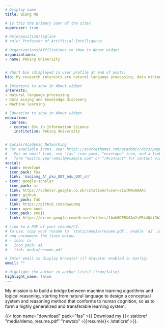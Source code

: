 ```yaml
---
# Display name
title: Qiang Ma

# Is this the primary user of the site?
superuser: true

# Role/position/tagline
# role: Professor of Artificial Intelligence

# Organizations/Affiliations to show in About widget
organizations:
- name: Peking University


# Short bio (displayed in user profile at end of posts)
bio: My research interests are natural language processing, data mining and knowledge discovery, machine learning.

# Interests to show in About widget
interests:
- Natural language processing
- Data mining and knowledge discovery
- Machine learning

# Education to show in About widget
education:
  courses:
  - course: BSc in Information Science
    institution: Peking University


# Social/Academic Networking
# For available icons, see: https://sourcethemes.com/academic/docs/page-builder/#icons
#   For an email link, use "fas" icon pack, "envelope" icon, and a link in the
#   form "mailto:your-email@example.com" or "/#contact" for contact widget.
social:
- icon: envelope
  icon_pack: fas
  link: 'maqiang_AT_pku_DOT_edu_DOT_cn'
- icon: google-scholar
  icon_pack: ai
  link: https://scholar.google.co.uk/citations?user=sIwtMXoAAAAJ
- icon: github
  icon_pack: fab
  link: https://github.com/dawudmq
- icon: open-book
  icon_pack: emoji
  link: https://drive.google.com/drive/folders/1AmhBDPRX6Am2sER44QdiDh2ZY1WSauJB?usp=sharing

# Link to a PDF of your resume/CV.
# To use: copy your resume to `static/media/resume.pdf`, enable `ai` icons in `params.toml`, 
# and uncomment the lines below.
# - icon: cv
#   icon_pack: ai
#   link: media/resume.pdf

# Enter email to display Gravatar (if Gravatar enabled in Config)
email: ""

# Highlight the author in author lists? (true/false)
highlight_name: false
---
```


My mission is to build a bridge between machine learning algorithms and logical reasoning, starting from natural language to design a conceptual system and reasoning method that conforms to human cognition, so as to form a highly generalized and transferable learning system.

{{< icon name="download" pack="fas" >}} Download my {{< staticref "media/demo_resume.pdf" "newtab" >}}resumé{{< /staticref >}}.
